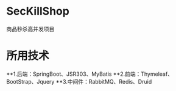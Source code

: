 # SecKillShop
商品秒杀高并发项目


# 所用技术
**1.后端：SpringBoot、JSR303、MyBatis
**2.前端：Thymeleaf、BootStrap、Jquery
**3.中间件：RabbitMQ、Redis、Druid
